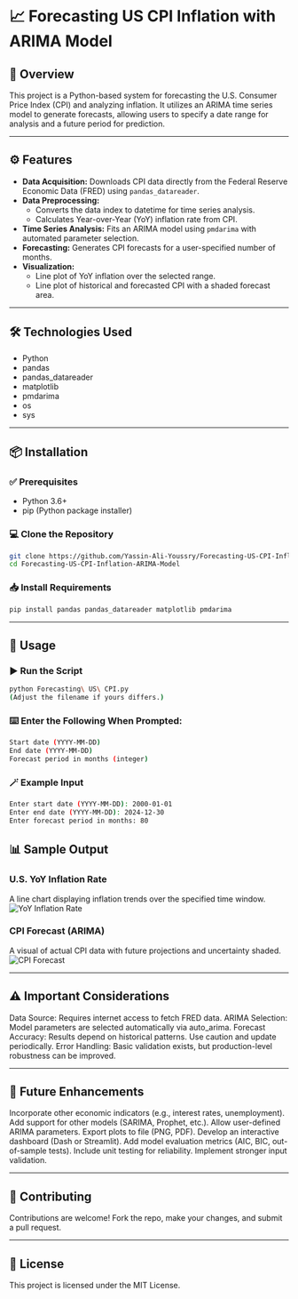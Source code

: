 # 📈 Forecasting US CPI Inflation with ARIMA Model

## 🧾 Overview

This project is a Python-based system for forecasting the U.S. Consumer Price Index (CPI) and analyzing inflation. It utilizes an ARIMA time series model to generate forecasts, allowing users to specify a date range for analysis and a future period for prediction.

---

## ⚙️ Features

- **Data Acquisition:** Downloads CPI data directly from the Federal Reserve Economic Data (FRED) using `pandas_datareader`.
- **Data Preprocessing:**
  - Converts the data index to datetime for time series analysis.
  - Calculates Year-over-Year (YoY) inflation rate from CPI.
- **Time Series Analysis:** Fits an ARIMA model using `pmdarima` with automated parameter selection.
- **Forecasting:** Generates CPI forecasts for a user-specified number of months.
- **Visualization:**
  - Line plot of YoY inflation over the selected range.
  - Line plot of historical and forecasted CPI with a shaded forecast area.

---

## 🛠️ Technologies Used

- Python
- pandas  
- pandas_datareader  
- matplotlib  
- pmdarima  
- os  
- sys  

---

## 📦 Installation

### ✅ Prerequisites

- Python 3.6+
- pip (Python package installer)

### 💻 Clone the Repository

```bash
git clone https://github.com/Yassin-Ali-Youssry/Forecasting-US-CPI-Inflation-ARIMA-Model.git
cd Forecasting-US-CPI-Inflation-ARIMA-Model
```

### 📥 Install Requirements
```bash
pip install pandas pandas_datareader matplotlib pmdarima
```
---
## 🚀 Usage

### ▶️ Run the Script
```bash
python Forecasting\ US\ CPI.py
(Adjust the filename if yours differs.)
```
### ⌨️ Enter the Following When Prompted:
```bash
Start date (YYYY-MM-DD)
End date (YYYY-MM-DD)
Forecast period in months (integer)
```
### 🪄 Example Input
```bash
Enter start date (YYYY-MM-DD): 2000-01-01  
Enter end date (YYYY-MM-DD): 2024-12-30  
Enter forecast period in months: 80
```
## 📊 Sample Output

### U.S. YoY Inflation Rate
A line chart displaying inflation trends over the specified time window.
![YoY Inflation Rate](yoy_inflation.png)

### CPI Forecast (ARIMA)
A visual of actual CPI data with future projections and uncertainty shaded.
![CPI Forecast](cpi_forecast.png)

---
## ⚠️ Important Considerations

Data Source: Requires internet access to fetch FRED data.
ARIMA Selection: Model parameters are selected automatically via auto_arima.
Forecast Accuracy: Results depend on historical patterns. Use caution and update periodically.
Error Handling: Basic validation exists, but production-level robustness can be improved.

---
## 🔮 Future Enhancements

Incorporate other economic indicators (e.g., interest rates, unemployment).
Add support for other models (SARIMA, Prophet, etc.).
Allow user-defined ARIMA parameters.
Export plots to file (PNG, PDF).
Develop an interactive dashboard (Dash or Streamlit).
Add model evaluation metrics (AIC, BIC, out-of-sample tests).
Include unit testing for reliability.
Implement stronger input validation.

---
## 🤝 Contributing

Contributions are welcome! Fork the repo, make your changes, and submit a pull request.

---
## 📄 License

This project is licensed under the MIT License.
